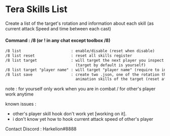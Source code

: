 # Tera Skills List

Create a list of the target's rotation and information about each skill (as current attack Speed and time between each cast) 

#### Command : /8 (or ! in any chat except toolbox /8) 
```txt
/8 list                      : enable/disable (reset when disable)
/8 list reset                : reset all skills register
/8 list target               : will target the next player you inspect to make his skills list  
                               (target by default is yourself)
/8 list target "player name" : will target "player name" (require to inspect after anyway)
/8 list save                 : create two .json, one of the rotation the other one of the average 
                               animation skills of the target (reset after save)
```

note : for yourself only work when you are in combat / for other's player work anytime

known issues : 
 - other's player skill hook don't work yet [working on it].
 - i don't know yet how to  hook current attack speed of other's player 

Contact Discord : Harkelion#8888
